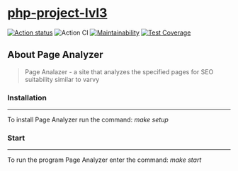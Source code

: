 # [php-project-lvl3](https://page-analyzer-2022.herokuapp.com/)

[![Action status](https://github.com/T-Grigory/php-project-lvl3/workflows/hexlet-check/badge.svg)](https://github.com/T-Grigory/php-project-lvl3/actions)
![Action CI](https://github.com/T-Grigory/php-project-lvl3/actions/workflows/phpci.yml/badge.svg)
[![Maintainability](https://api.codeclimate.com/v1/badges/947ea1ea33377997bf53/maintainability)](https://api.codeclimate.com/v1/badges/947ea1ea33377997bf53/maintainability)
[![Test Coverage](https://api.codeclimate.com/v1/badges/947ea1ea33377997bf53/test_coverage)](https://codeclimate.com/github/T-Grigory/php-project-lvl3/test_coverage)


## About Page Analyzer
> Page Analazer - a site that analyzes the specified pages for SEO suitability similar to varvy

### Installation
***
To install Page Analyzer run the command: *make setup*

### Start
***
To run the program Page Analyzer enter the command: *make start*
